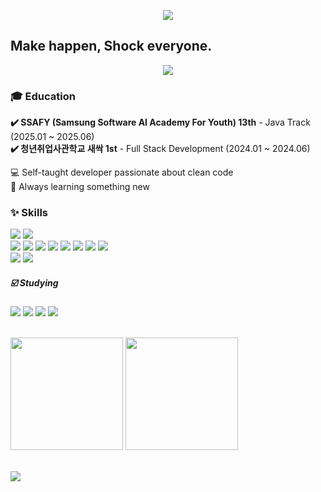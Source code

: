<div>

<p align="center">
  <img src="https://capsule-render.vercel.app/api?type=speech&color=auto&height=200&section=header&text=CHU'S%20GITHUB&fontAlignY=45&align=center" />
</p>
  
## Make happen, Shock everyone.
<div align="center">
  <img src="https://github.com/user-attachments/assets/d01bbc83-18ff-489a-a577-852ed80eee9b" />
</div>

### 🎓 Education
**✔️ SSAFY (Samsung Software AI Academy For Youth) 13th** - Java Track (2025.01 ~ 2025.06)  
**✔️ 청년취업사관학교 새싹 1st** - Full Stack Development (2024.01 ~ 2024.06)
</br>


💻 Self-taught developer passionate about clean code  
🌱 Always learning something new
  
### ✨ Skills
   <img
    src="https://img.shields.io/badge/Java-FFFFFF?style=for-the-square&logo=openjdk&logoColor=black"
  />
  <img
    src="https://img.shields.io/badge/Javascript-F7DF1E?style=for-the-square&logo=javascript&logoColor=white"
  />
  </br>
<img src="https://img.shields.io/badge/springboot-6DB33F?style=for-the-square&logo=springboot&logoColor=white" />
<img src="https://img.shields.io/badge/Node.js-5FA04E?style=for-the-square&logo=nodedotjs&logoColor=white" />
<img src="https://img.shields.io/badge/swagger-85EA2D?style=for-the-square&logo=swagger&logoColor=black"/>
<img src="https://img.shields.io/badge/AWS%20EC2-FF9900?style=for-the-square&logo=AWS%20EC2&logoColor=white">
<img src="https://img.shields.io/badge/AWS%20S3-569A31?style=for-the-square&logo=AWS%20S3&logoColor=white">
<img src="https://img.shields.io/badge/AWS%20RDS-527FFF?style=for-the-square&logo=amazonrds&logoColor=white">
<img src="https://img.shields.io/badge/mysql-4479A1?style=for-the-square&logo=mysql&logoColor=white">
<img src="https://img.shields.io/badge/git-F05032?style=for-the-square&logo=git&logoColor=white">
  </br>
    <img
    src="https://img.shields.io/badge/React-61DAFB?style=for-the-square&logo=react&logoColor=black"
  />
  <img
    src="https://img.shields.io/badge/Vue.js-4FC08D?style=for-the-square&logo=vuedotjs&logoColor=black"
  />

##### ☑️ Studying
  <img
    src="https://img.shields.io/badge/Typescript-blue?style=for-the-square&logo=typescript&logoColor=white"
  />
  <img
    src="https://img.shields.io/badge/NestJS-E0234E?style=for-the-square&logo=nestjs&logoColor=white"
  />
  <img
    src="https://img.shields.io/badge/docker-2496ED?style=for-the-square&logo=docker&logoColor=white"
  />
  <img
    src="https://img.shields.io/badge/postgresql-4169E1?style=for-the-square&logo=postgresql&logoColor=white"
  />

</br>

<div>
  <img height="180em" src="https://github-readme-stats.vercel.app/api?username=CHUSUEYEON&show_icons=true&theme=radical"/>
  <img height="180em" src="https://github-readme-stats.vercel.app/api/top-langs/?username=CHUSUEYEON&layout=donut&theme=transparent"/>
</div>
</br>

![](https://ghchart.rshah.org/409ba5/CHUSUEYEON)

</div>
<!--
**CHUSUEYEON/CHUSUEYEON** is a ✨ _special_ ✨ repository because its `README.md` (this file) appears on your GitHub profile.

![Chu's GitHub stats](https://github-readme-stats.vercel.app/api?username=CHUSUEYEON&show_icons=true&theme=radical)

Here are some ideas to get you started:

- 🔭 I’m currently working on ...
- 🌱 I’m currently learning ...
- 👯 I’m looking to collaborate on ...
- 🤔 I’m looking for help with ...
- 💬 Ask me about ...
- 📫 How to reach me: ...
- 😄 Pronouns: ...
- ⚡ Fun fact: ...
-->
